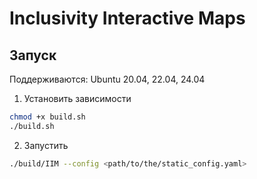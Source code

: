 # Inclusivity Interactive Maps

## Запуск
Поддерживаются: Ubuntu 20.04, 22.04, 24.04

1. Установить зависимости
```bash
chmod +x build.sh
./build.sh
```
2. Запустить
```bash
./build/IIM --config <path/to/the/static_config.yaml>
```